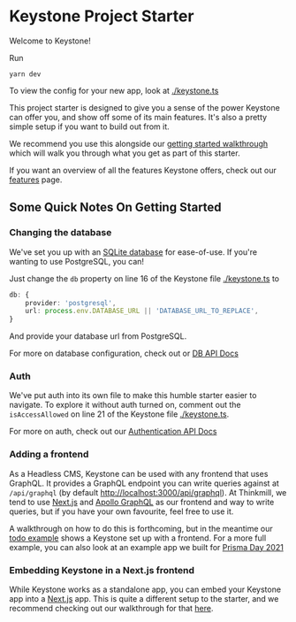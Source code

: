 # Keystone Project Starter

Welcome to Keystone!

Run

```
yarn dev
```

To view the config for your new app, look at [./keystone.ts](./keystone.ts)

This project starter is designed to give you a sense of the power Keystone can
offer you, and show off some of its main features. It's also a pretty simple
setup if you want to build out from it.

We recommend you use this alongside our
[getting started walkthrough](https://keystonejs.com/docs/walkthroughs/getting-started-with-create-keystone-app)
which will walk you through what you get as part of this starter.

If you want an overview of all the features Keystone offers, check out our
[features](https://keystonejs.com/why-keystone#features) page.

## Some Quick Notes On Getting Started

### Changing the database

We've set you up with an
[SQLite database](https://keystonejs.com/docs/apis/config#sqlite) for
ease-of-use. If you're wanting to use PostgreSQL, you can!

Just change the `db` property on line 16 of the Keystone file
[./keystone.ts](./keystone.ts) to

```typescript
db: {
    provider: 'postgresql',
    url: process.env.DATABASE_URL || 'DATABASE_URL_TO_REPLACE',
}
```

And provide your database url from PostgreSQL.

For more on database configuration, check out or
[DB API Docs](https://keystonejs.com/docs/apis/config#db)

### Auth

We've put auth into its own file to make this humble starter easier to navigate.
To explore it without auth turned on, comment out the `isAccessAllowed` on line
21 of the Keystone file [./keystone.ts](./keystone.ts).

For more on auth, check out our
[Authentication API Docs](https://keystonejs.com/docs/apis/auth#authentication-api)

### Adding a frontend

As a Headless CMS, Keystone can be used with any frontend that uses GraphQL. It
provides a GraphQL endpoint you can write queries against at `/api/graphql` (by
default [http://localhost:3000/api/graphql](http://localhost:3000/api/graphql)).
At Thinkmill, we tend to use [Next.js](https://nextjs.org/) and
[Apollo GraphQL](https://www.apollographql.com/docs/react/get-started/) as our
frontend and way to write queries, but if you have your own favourite, feel free
to use it.

A walkthrough on how to do this is forthcoming, but in the meantime our
[todo example](https://github.com/keystonejs/keystone-react-todo-demo) shows a
Keystone set up with a frontend. For a more full example, you can also look at
an example app we built for
[Prisma Day 2021](https://github.com/keystonejs/prisma-day-2021-workshop)

### Embedding Keystone in a Next.js frontend

While Keystone works as a standalone app, you can embed your Keystone app into a
[Next.js](https://nextjs.org/) app. This is quite a different setup to the
starter, and we recommend checking out our walkthrough for that
[here](https://keystonejs.com/docs/walkthroughs/embedded-mode-with-sqlite-nextjs#how-to-embed-keystone-sq-lite-in-a-next-js-app).
